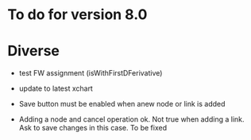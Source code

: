 # To do for version 8.0

  
# Diverse
- test FW assignment (isWithFirstDFerivative)


- update to latest xchart

- Save button must be enabled when anew node or link is added
- Adding a node and cancel operation ok. Not true when adding a link. Ask to save changes in this case. To be fixed
